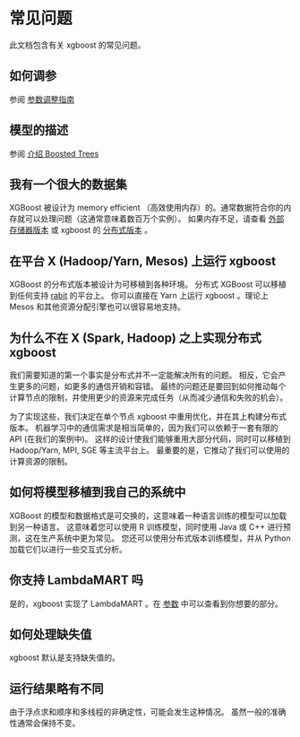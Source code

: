 常见问题
========================
此文档包含有关 xgboost 的常见问题。

如何调参
----------------------
参阅 [参数调整指南](param_tuning.md)

模型的描述
------------------------
参阅 [介绍 Boosted Trees](model.md)


我有一个很大的数据集
--------------------
XGBoost 被设计为 memory efficient （高效使用内存）的。通常数据符合你的内存就可以处理问题（这通常意味着数百万个实例）。
如果内存不足，请查看 [外部存储器版本](external_memory.md) 或 xgboost 的 [分布式版本](https://github.com/dmlc/wormhole/tree/master/learn/xgboost) 。


在平台 X (Hadoop/Yarn, Mesos) 上运行 xgboost 
---------------------------------------------------------
XGBoost 的分布式版本被设计为可移植到各种环境。
分布式 XGBoost 可以移植到任何支持 [rabit](https://github.com/dmlc/rabit) 的平台上。
你可以直接在 Yarn 上运行 xgboost 。理论上 Mesos 和其他资源分配引擎也可以很容易地支持。


为什么不在 X (Spark, Hadoop) 之上实现分布式 xgboost 
-----------------------------------------------------------------
我们需要知道的第一个事实是分布式并不一定能解决所有的问题。
相反，它会产生更多的问题，如更多的通信开销和容错。
最终的问题还是要回到如何推动每个计算节点的限制，并使用更少的资源来完成任务（从而减少通信和失败的机会）。

为了实现这些，我们决定在单个节点 xgboost 中重用优化，并在其上构建分布式版本。
机器学习中的通信需求是相当简单的，因为我们可以依赖于一套有限的 API (在我们的案例中)。
这样的设计使我们能够重用大部分代码，同时可以移植到 Hadoop/Yarn, MPI, SGE 等主流平台上。
最重要的是，它推动了我们可以使用的计算资源的限制。


如何将模型移植到我自己的系统中
-----------------------------------------
XGBoost 的模型和数据格式是可交换的，这意味着一种语言训练的模型可以加载到另一种语言。
这意味着您可以使用 R 训练模型，同时使用 Java 或 C++ 进行预测，这在生产系统中更为常见。
您还可以使用分布式版本训练模型，并从 Python 加载它们以进行一些交互式分析。


你支持 LambdaMART 吗
----------------------------------------------
是的，xgboost 实现了 LambdaMART 。在 [参数](parameter.md) 中可以查看到你想要的部分。


如何处理缺失值
------------------------------
xgboost 默认是支持缺失值的。


运行结果略有不同
--------------------------------------
由于浮点求和顺序和多线程的非确定性，可能会发生这种情况。
虽然一般的准确性通常会保持不变。
